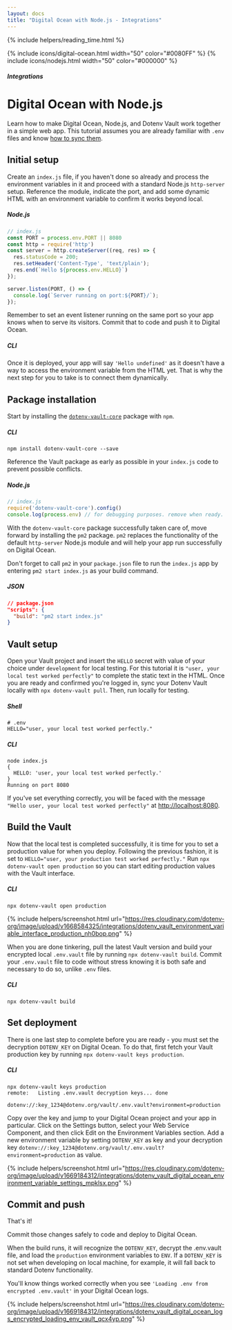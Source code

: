 ```yaml
---
layout: docs
title: "Digital Ocean with Node.js - Integrations"
---
```


{% include helpers/reading_time.html %}

{% include icons/digital-ocean.html width="50" color="#0080FF" %}
{% include icons/nodejs.html width="50" color="#000000" %}

##### Integrations

# __Digital Ocean with Node.js__

Learn how to make Digital Ocean, Node.js, and Dotenv Vault work together in a simple web app. This tutorial assumes you are already familiar with `.env` files and know [how to sync them](/docs/tutorials/sync).

## Initial setup
Create an `index.js` file, if you haven't done so already and process the environment variables in it and proceed with a standard Node.js `http-server` setup. Reference the module, indicate the port, and add some dynamic HTML with an environment variable to confirm it works beyond local.

##### Node.js
```js
// index.js
const PORT = process.env.PORT || 8080
const http = require('http')
const server = http.createServer((req, res) => {
  res.statusCode = 200;
  res.setHeader('Content-Type', 'text/plain');
  res.end(`Hello ${process.env.HELLO}`)
});

server.listen(PORT, () => {
  console.log(`Server running on port:${PORT}/`);
});
```
Remember to set an event listener running on the same port so your app knows when to serve its visitors. Commit that to code and push it to Digital Ocean.

##### CLI
Once it is deployed, your app will say `'Hello undefined'` as it doesn't have a way to access the environment variable from the HTML yet. That is why the next step for you to take is to connect them dynamically.

## Package installation
Start by installing the [`dotenv-vault-core`](https://github.com/dotenv-org/dotenv-vault-core) package with `npm`.

##### CLI
```shell
npm install dotenv-vault-core --save
```

Reference the Vault package as early as possible in your `index.js` code to prevent possible conflicts.

##### Node.js
```js
// index.js
require('dotenv-vault-core').config()
console.log(process.env) // for debugging purposes. remove when ready.
```

With the `dotenv-vault-core` package successfully taken care of, move forward by installing the `pm2` package. `pm2` replaces the functionality of the default `http-server` Node.js module and will help your app run successfully on Digital Ocean.

Don't forget to call `pm2` in your `package.json` file to run the `index.js` app by entering `pm2 start index.js` as your build command.

##### JSON
```json
// package.json
"scripts": {
  "build": "pm2 start index.js"
}
```

## Vault setup
Open your Vault project and insert the `HELLO` secret with value of your choice under `development` for local testing. For this tutorial it is `"user, your local test worked perfectly"` to complete the static text in the HTML. Once you are ready and confirmed you're logged in, sync your Dotenv Vault locally with `npx dotenv-vault pull`. Then, run locally for testing.

##### Shell
```shell
# .env
HELLO="user, your local test worked perfectly."
```


##### CLI
```shell
node index.js
{
  HELLO: 'user, your local test worked perfectly.'
}
Running on port 8080
```

If you've set everything correctly, you will be faced with the message `"Hello user, your local test worked perfectly"` at [http://localhost:8080](http://localhost:8080).

## Build the Vault
Now that the local test is completed successfully, it is time for you to set a production value for when you deploy. Following the previous fashion, it is set to `HELLO="user, your production test worked perfectly."` Run `npx dotenv-vault open production` so you can start editing production values with the Vault interface.

##### CLI
```shell
npx dotenv-vault open production
```

{% include helpers/screenshot.html url="https://res.cloudinary.com/dotenv-org/image/upload/v1668584325/integrations/dotenv_vault_environment_variable_interface_production_nh0bop.png" %}

When you are done tinkering, pull the latest Vault version and build your encrypted local `.env.vault` file by running `npx dotenv-vault build`. Commit your `.env.vault` file to code without stress knowing it is both safe and necessary to do so, unlike `.env` files.

##### CLI
```shell
npx dotenv-vault build
```

## Set deployment

There is one last step to complete before you are ready - you must set the decryption `DOTENV_KEY` on Digital Ocean. To do that, first fetch your Vault production key by running `npx dotenv-vault keys production`.

##### CLI
```shell
npx dotenv-vault keys production
remote:   Listing .env.vault decryption keys... done

dotenv://:key_1234@dotenv.org/vault/.env.vault?environment=production
```

Copy over the key and jump to your Digital Ocean project and your app in particular. Click on the Settings button, select your Web Service Component, and then click Edit on the Environment Variables section. Add a new environment variable by setting `DOTENV_KEY` as key and your decryption key `dotenv://:key_1234@dotenv.org/vault/.env.vault?environment=production` as value.

{% include helpers/screenshot.html url="https://res.cloudinary.com/dotenv-org/image/upload/v1669184312/integrations/dotenv_vault_digital_ocean_environment_variable_settings_mpklsx.png" %}

## Commit and push

That's it!

Commit those changes safely to code and deploy to Digital Ocean.

When the build runs, it will recognize the `DOTENV_KEY`, decrypt the .env.vault file, and load the `production` environment variables to `ENV`. If a `DOTENV_KEY` is not set when developing on local machine, for example, it will fall back to standard Dotenv functionality.

You'll know things worked correctly when you see `'Loading .env from encrypted .env.vault'` in your Digital Ocean logs.

{% include helpers/screenshot.html url="https://res.cloudinary.com/dotenv-org/image/upload/v1669184312/integrations/dotenv_vault_digital_ocean_logs_encrypted_loading_env_vault_qcx4yp.png" %}
